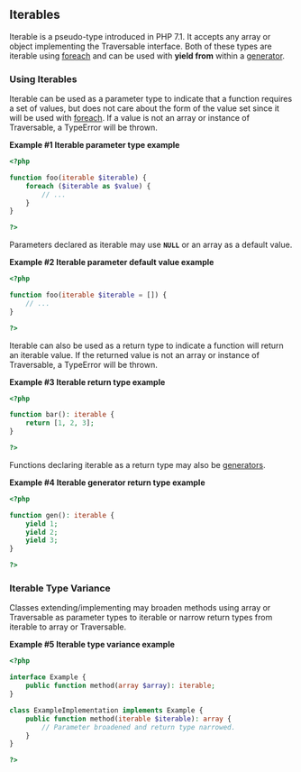 Iterables
---------

<span class="type">Iterable</span> is a pseudo-type introduced in PHP
7.1. It accepts any <span class="type">array</span> or object
implementing the <span class="classname">Traversable</span> interface.
Both of these types are iterable using
<a href="/control-structures/foreach.html" class="link">foreach</a> and
can be used with **yield from** within a
<a href="/language/generators.html" class="link">generator</a>.

### Using Iterables

Iterable can be used as a parameter type to indicate that a function
requires a set of values, but does not care about the form of the value
set since it will be used with
<a href="/control-structures/foreach.html" class="link">foreach</a>. If
a value is not an array or instance of <span
class="classname">Traversable</span>, a <span
class="classname">TypeError</span> will be thrown.

**Example \#1 Iterable parameter type example**

``` php
<?php

function foo(iterable $iterable) {
    foreach ($iterable as $value) {
        // ...
    } 
}

?>
```

Parameters declared as iterable may use **`NULL`** or an array as a
default value.

**Example \#2 Iterable parameter default value example**

``` php
<?php

function foo(iterable $iterable = []) {
    // ...
}

?>
```

Iterable can also be used as a return type to indicate a function will
return an iterable value. If the returned value is not an array or
instance of <span class="classname">Traversable</span>, a <span
class="classname">TypeError</span> will be thrown.

**Example \#3 Iterable return type example**

``` php
<?php

function bar(): iterable {
    return [1, 2, 3];
}

?>
```

Functions declaring iterable as a return type may also be
<a href="/language/generators.html" class="link">generators</a>.

**Example \#4 Iterable generator return type example**

``` php
<?php

function gen(): iterable {
    yield 1;
    yield 2;
    yield 3;
}

?>
```

### Iterable Type Variance

Classes extending/implementing may broaden methods using <span
class="type">array</span> or <span class="classname">Traversable</span>
as parameter types to <span class="type">iterable</span> or narrow
return types from <span class="type">iterable</span> to <span
class="type">array</span> or <span class="classname">Traversable</span>.

**Example \#5 Iterable type variance example**

``` php
<?php

interface Example {
    public function method(array $array): iterable;
}

class ExampleImplementation implements Example {
    public function method(iterable $iterable): array {
        // Parameter broadened and return type narrowed.
    }
}

?>
```
